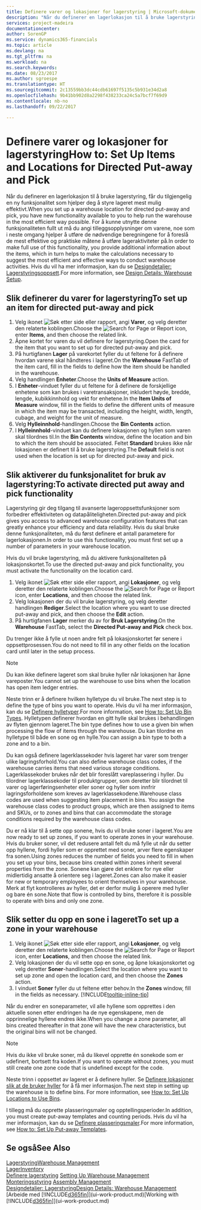 ```yaml
---
title: Definere varer og lokasjoner for lagerstyring | Microsoft-dokumentasjon
description: "Når du definerer en lagerlokasjon til å bruke lagerstyring, får du tilgjengelig en ny funksjonalitet som hjelper deg å styre lageret mest mulig effektivt."
services: project-madeira
documentationcenter: 
author: SorenGP
ms.service: dynamics365-financials
ms.topic: article
ms.devlang: na
ms.tgt_pltfrm: na
ms.workload: na
ms.search.keywords: 
ms.date: 08/23/2017
ms.author: sgroespe
ms.translationtype: HT
ms.sourcegitcommit: 2c13559bb3dc44cdb61697f5135c5b931e34d2a8
ms.openlocfilehash: 9b41bb902d8a2298f438233ca24c5a7bcf7f69d9
ms.contentlocale: nb-no
ms.lasthandoff: 09/22/2017

---
```

# <a name="how-to-set-up-items-and-locations-for-directed-put-away-and-pick"></a><span data-ttu-id="c3bf9-103">Definere varer og lokasjoner for lagerstyring</span><span class="sxs-lookup"><span data-stu-id="c3bf9-103">How to: Set Up Items and Locations for Directed Put-away and Pick</span></span>
<span data-ttu-id="c3bf9-104">Når du definerer en lagerlokasjon til å bruke lagerstyring, får du tilgjengelig en ny funksjonalitet som hjelper deg å styre lageret mest mulig effektivt.</span><span class="sxs-lookup"><span data-stu-id="c3bf9-104">When you set up a warehouse location for directed put-away and pick, you have new functionality available to you to help run the warehouse in the most efficient way possible.</span></span> <span data-ttu-id="c3bf9-105">For å kunne utnytte denne funksjonaliteten fullt ut må du angi tilleggsopplysninger om varene, noe som i neste omgang hjelper å utføre de nødvendige beregningene for å foreslå de mest effektive og praktiske måtene å utføre lageraktiviteter på.</span><span class="sxs-lookup"><span data-stu-id="c3bf9-105">In order to make full use of this functionality, you provide additional information about the items, which in turn helps to make the calculations necessary to suggest the most efficient and effective ways to conduct warehouse activities.</span></span> <span data-ttu-id="c3bf9-106">Hvis du vil ha mer informasjon, kan du se [Designdetaljer: Lagerstyringsoppsett](design-details-warehouse-setup.md).</span><span class="sxs-lookup"><span data-stu-id="c3bf9-106">For more information, see [Design Details: Warehouse Setup](design-details-warehouse-setup.md).</span></span>

## <a name="to-set-up-an-item-for-directed-put-away-and-pick"></a><span data-ttu-id="c3bf9-107">Slik definerer du varer for lagerstyring</span><span class="sxs-lookup"><span data-stu-id="c3bf9-107">To set up an item for directed put-away and pick</span></span>  
1.  <span data-ttu-id="c3bf9-108">Velg ikonet ![Søk etter side eller rapport](media/ui-search/search_small.png "Ikonet Søk etter side eller rapport"), angi **Varer**, og velg deretter den relaterte koblingen.</span><span class="sxs-lookup"><span data-stu-id="c3bf9-108">Choose the ![Search for Page or Report](media/ui-search/search_small.png "Search for Page or Report icon") icon, enter **Items**, and then choose the related link.</span></span>  
2.  <span data-ttu-id="c3bf9-109">Åpne kortet for varen du vil definere for lagerstyring.</span><span class="sxs-lookup"><span data-stu-id="c3bf9-109">Open the card for the item that you want to set up for directed put-away and pick.</span></span>
3. <span data-ttu-id="c3bf9-110">På hurtigfanen **Lager** på varekortet fyller du ut feltene for å definere hvordan varene skal håndteres i lageret.</span><span class="sxs-lookup"><span data-stu-id="c3bf9-110">On the **Warehouse** FastTab of the item card, fill in the fields to define how the item should be handled in the warehouse.</span></span>  
4.  <span data-ttu-id="c3bf9-111">Velg handlingen **Enheter**.</span><span class="sxs-lookup"><span data-stu-id="c3bf9-111">Choose the **Units of Measure** action.</span></span>
5. <span data-ttu-id="c3bf9-112">I **Enheter**-vinduet fyller du ut feltene for å definere de forskjellige enhetene som kan brukes i varetransaksjoner, inkludert høyde, bredde, lengde, kubikkinnhold og vekt for enhetene.</span><span class="sxs-lookup"><span data-stu-id="c3bf9-112">In the **Item Units of Measure** window, fill in the fields to define the different units of measure in which the item may be transacted, including the height, width, length, cubage, and weight for the unit of measure.</span></span>
6. <span data-ttu-id="c3bf9-113">Velg **Hylleinnhold**-handlingen.</span><span class="sxs-lookup"><span data-stu-id="c3bf9-113">Choose the **Bin Contents** action.</span></span>
7. <span data-ttu-id="c3bf9-114">I **Hylleinnhold**-vinduet kan du definere lokasjonen og hyllen som varen skal tilordnes til.</span><span class="sxs-lookup"><span data-stu-id="c3bf9-114">In the **Bin Contents** window, define the location and bin to which the item should be associated.</span></span> <span data-ttu-id="c3bf9-115">Feltet **Standard** brukes ikke når lokasjonen er definert til å bruke lagerstyring.</span><span class="sxs-lookup"><span data-stu-id="c3bf9-115">The **Default** field is not used when the location is set up for directed put-away and pick.</span></span>  

## <a name="to-activate-directed-put-away-and-pick-functionality"></a><span data-ttu-id="c3bf9-116">Slik aktiverer du funksjonalitet for bruk av lagerstyring:</span><span class="sxs-lookup"><span data-stu-id="c3bf9-116">To activate directed put away and pick functionality</span></span>  
<span data-ttu-id="c3bf9-117">Lagerstyring gir deg tilgang til avanserte lageroppsettsfunksjoner som forbedrer effektiviteten og datapåliteligheten.</span><span class="sxs-lookup"><span data-stu-id="c3bf9-117">Directed put-away and pick gives you access to advanced warehouse configuration features that can greatly enhance your efficiency and data reliability.</span></span> <span data-ttu-id="c3bf9-118">Hvis du skal bruke denne funksjonaliteten, må du først definere et antall parametere for lagerlokasjonen.</span><span class="sxs-lookup"><span data-stu-id="c3bf9-118">In order to use this functionality, you must first set up a number of parameters in your warehouse location.</span></span>  

<span data-ttu-id="c3bf9-119">Hvis du vil bruke lagerstyring, må du aktivere funksjonaliteten på lokasjonskortet.</span><span class="sxs-lookup"><span data-stu-id="c3bf9-119">To use the directed put-away and pick functionality, you must activate the functionality on the location card.</span></span>    
1.  <span data-ttu-id="c3bf9-120">Velg ikonet ![Søk etter side eller rapport](media/ui-search/search_small.png "Ikonet Søk etter side eller rapport"), angi **Lokasjoner**, og velg deretter den relaterte koblingen.</span><span class="sxs-lookup"><span data-stu-id="c3bf9-120">Choose the ![Search for Page or Report](media/ui-search/search_small.png "Search for Page or Report icon") icon, enter **Locations**, and then choose the related link.</span></span>  
2.  <span data-ttu-id="c3bf9-121">Velg lokasjonen der du vil bruke lagerstyring, og velg deretter handlingen **Rediger**.</span><span class="sxs-lookup"><span data-stu-id="c3bf9-121">Select the location where you want to use directed put-away and pick, and then choose the **Edit** action.</span></span>  
3.  <span data-ttu-id="c3bf9-122">På hurtigfanen **Lager** merker du av for **Bruk Lagerstyring**.</span><span class="sxs-lookup"><span data-stu-id="c3bf9-122">On the **Warehouse** FastTab, select the **Directed Put-away and Pick** check box.</span></span>  

<span data-ttu-id="c3bf9-123">Du trenger ikke å fylle ut noen andre felt på lokasjonskortet før senere i oppsettprosessen.</span><span class="sxs-lookup"><span data-stu-id="c3bf9-123">You do not need to fill in any other fields on the location card until later in the setup process.</span></span>  

> [!NOTE]  
>  <span data-ttu-id="c3bf9-124">Du kan ikke definere lageret som skal bruke hyller når lokasjonen har åpne vareposter.</span><span class="sxs-lookup"><span data-stu-id="c3bf9-124">You cannot set up the warehouse to use bins when the location has open item ledger entries.</span></span>  

<span data-ttu-id="c3bf9-125">Neste trinn er å definere hvilken hylletype du vil bruke.</span><span class="sxs-lookup"><span data-stu-id="c3bf9-125">The next step is to define the type of bins you want to operate.</span></span> <span data-ttu-id="c3bf9-126">Hvis du vil ha mer informasjon, kan du se [Definere hylletyper](warehouse-how-to-set-up-bin-types.md).</span><span class="sxs-lookup"><span data-stu-id="c3bf9-126">For more information, see [How to: Set Up Bin Types](warehouse-how-to-set-up-bin-types.md).</span></span> <span data-ttu-id="c3bf9-127">Hylletypen definerer hvordan en gitt hylle skal brukes i behandlingen av flyten gjennom lageret.</span><span class="sxs-lookup"><span data-stu-id="c3bf9-127">The bin type defines how to use a given bin when processing the flow of items through the warehouse.</span></span> <span data-ttu-id="c3bf9-128">Du kan tilordne en hylletype til både en sone og en hylle.</span><span class="sxs-lookup"><span data-stu-id="c3bf9-128">You can assign a bin type to both a zone and to a bin.</span></span>  

<span data-ttu-id="c3bf9-129">Du kan også definere lagerklassekoder hvis lageret har varer som trenger ulike lagringsforhold.</span><span class="sxs-lookup"><span data-stu-id="c3bf9-129">You can also define warehouse class codes, if the warehouse carries items that need various storage conditions.</span></span> <span data-ttu-id="c3bf9-130">Lagerklassekoder brukes når det blir foreslått vareplassering i hyller. Du tilordner lagerklassekoder til produktgrupper, som deretter blir tilordnet til varer og lagerføringsenheter eller soner og hyller som innfrir lagringsforholdene som kreves av lagerklassekodene.</span><span class="sxs-lookup"><span data-stu-id="c3bf9-130">Warehouse class codes are used when suggesting item placement in bins. You assign the warehouse class codes to product groups, which are then assigned to items and SKUs, or to zones and bins that can accommodate the storage conditions required by the warehouse class codes.</span></span>  

<span data-ttu-id="c3bf9-131">Du er nå klar til å sette opp sonene, hvis du vil bruke soner i lageret.</span><span class="sxs-lookup"><span data-stu-id="c3bf9-131">You are now ready to set up zones, if you want to operate zones in your warehouse.</span></span> <span data-ttu-id="c3bf9-132">Hvis du bruker soner, vil det redusere antall felt du må fylle ut når du setter opp hyllene, fordi hyller som er opprettet med soner, arver flere egenskaper fra sonen.</span><span class="sxs-lookup"><span data-stu-id="c3bf9-132">Using zones reduces the number of fields you need to fill in when you set up your bins, because bins created within zones inherit several properties from the zone.</span></span> <span data-ttu-id="c3bf9-133">Sonene kan gjøre det enklere for nye eller midlertidig ansatte å orientere seg i lageret.</span><span class="sxs-lookup"><span data-stu-id="c3bf9-133">Zones can also make it easier for new or temporary employees to orient themselves in your warehouse.</span></span> <span data-ttu-id="c3bf9-134">Merk at flyt kontrolleres av hyller, det er derfor mulig å operere med hyller og bare én sone.</span><span class="sxs-lookup"><span data-stu-id="c3bf9-134">Note that flow is controlled by bins, therefore it is possible to operate with bins and only one zone.</span></span>  

## <a name="to-set-up-a-zone-in-your-warehouse"></a><span data-ttu-id="c3bf9-135">Slik setter du opp en sone i lageret</span><span class="sxs-lookup"><span data-stu-id="c3bf9-135">To set up a zone in your warehouse</span></span>  
1.  <span data-ttu-id="c3bf9-136">Velg ikonet ![Søk etter side eller rapport](media/ui-search/search_small.png "Ikonet Søk etter side eller rapport"), angi **Lokasjoner**, og velg deretter den relaterte koblingen.</span><span class="sxs-lookup"><span data-stu-id="c3bf9-136">Choose the ![Search for Page or Report](media/ui-search/search_small.png "Search for Page or Report icon") icon, enter **Locations**, and then choose the related link.</span></span>  
2.  <span data-ttu-id="c3bf9-137">Velg lokasjonen der du vil sette opp en sone, og åpne lokasjonskortet og velg deretter **Soner**-handlingen.</span><span class="sxs-lookup"><span data-stu-id="c3bf9-137">Select the location where you want to set up zone and open the location card, and then choose the **Zones** action.</span></span>  
3.  <span data-ttu-id="c3bf9-138">I vinduet **Soner** fyller du ut feltene etter behov.</span><span class="sxs-lookup"><span data-stu-id="c3bf9-138">In the **Zones** window, fill in the fields as necessary.</span></span> [!INCLUDE[tooltip-inline-tip](includes/tooltip-inline-tip_md.md)]  

<span data-ttu-id="c3bf9-139">Når du endrer en soneparameter, vil alle hyllene som opprettes i den aktuelle sonen etter endringen ha de nye egenskapene, men de opprinnelige hyllene endres ikke.</span><span class="sxs-lookup"><span data-stu-id="c3bf9-139">When you change a zone parameter, all bins created thereafter in that zone will have the new characteristics, but the original bins will not be changed.</span></span>  

> [!NOTE]  
>  <span data-ttu-id="c3bf9-140">Hvis du ikke vil bruke soner, må du likevel opprette én sonekode som er udefinert, bortsett fra koden.</span><span class="sxs-lookup"><span data-stu-id="c3bf9-140">If you want to operate without zones, you must still create one zone code that is undefined except for the code.</span></span>  

<span data-ttu-id="c3bf9-141">Neste trinn i oppsettet av lageret er å definere hyller. Se [Definere lokasjoner slik at de bruker hyller](warehouse-how-to-set-up-locations-to-use-bins.md) for å få mer informasjon.</span><span class="sxs-lookup"><span data-stu-id="c3bf9-141">The next step in setting up the warehouse is to define bins. For more information, see [How to: Set Up Locations to Use Bins](warehouse-how-to-set-up-locations-to-use-bins.md).</span></span>  

<span data-ttu-id="c3bf9-142">I tillegg må du opprette plasseringsmaler og opptellingsperioder.</span><span class="sxs-lookup"><span data-stu-id="c3bf9-142">In addition, you must create put-away templates and counting periods.</span></span> <span data-ttu-id="c3bf9-143">Hvis du vil ha mer informasjon, kan du se [Definere plasseringsmaler](warehouse-how-to-set-up-put-away-templates.md).</span><span class="sxs-lookup"><span data-stu-id="c3bf9-143">For more information, see [How to: Set Up Put-away Templates](warehouse-how-to-set-up-put-away-templates.md).</span></span>  

## <a name="see-also"></a><span data-ttu-id="c3bf9-144">Se også</span><span class="sxs-lookup"><span data-stu-id="c3bf9-144">See Also</span></span>  
[<span data-ttu-id="c3bf9-145">Lagerstyring</span><span class="sxs-lookup"><span data-stu-id="c3bf9-145">Warehouse Management</span></span>](warehouse-manage-warehouse.md)  
[<span data-ttu-id="c3bf9-146">Lager</span><span class="sxs-lookup"><span data-stu-id="c3bf9-146">Inventory</span></span>](inventory-manage-inventory.md)  
<span data-ttu-id="c3bf9-147">[Definere lagerstyring](warehouse-setup-warehouse.md)   </span><span class="sxs-lookup"><span data-stu-id="c3bf9-147">[Setting Up Warehouse Management](warehouse-setup-warehouse.md)   </span></span>  
<span data-ttu-id="c3bf9-148">[Monteringsstyring](assembly-assemble-items.md)  </span><span class="sxs-lookup"><span data-stu-id="c3bf9-148">[Assembly Management](assembly-assemble-items.md)  </span></span>  
[<span data-ttu-id="c3bf9-149">Designdetaljer: Lagerstyring</span><span class="sxs-lookup"><span data-stu-id="c3bf9-149">Design Details: Warehouse Management</span></span>](design-details-warehouse-management.md)  
<span data-ttu-id="c3bf9-150">[Arbeide med [!INCLUDE[d365fin](includes/d365fin_md.md)]](ui-work-product.md)</span><span class="sxs-lookup"><span data-stu-id="c3bf9-150">[Working with [!INCLUDE[d365fin](includes/d365fin_md.md)]](ui-work-product.md)</span></span>  


